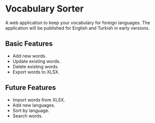 # Vocabulary Sorter

A web application to keep your vocabulary for foreign languages. The application will be published for English and Turkish in early versions.

## Basic Features

- Add new words.
- Update existing words.
- Delete existing words.
- Export words to XLSX.

## Future Features

- Import words from XLSX.
- Add new languages.
- Sort by language.
- Search words.

